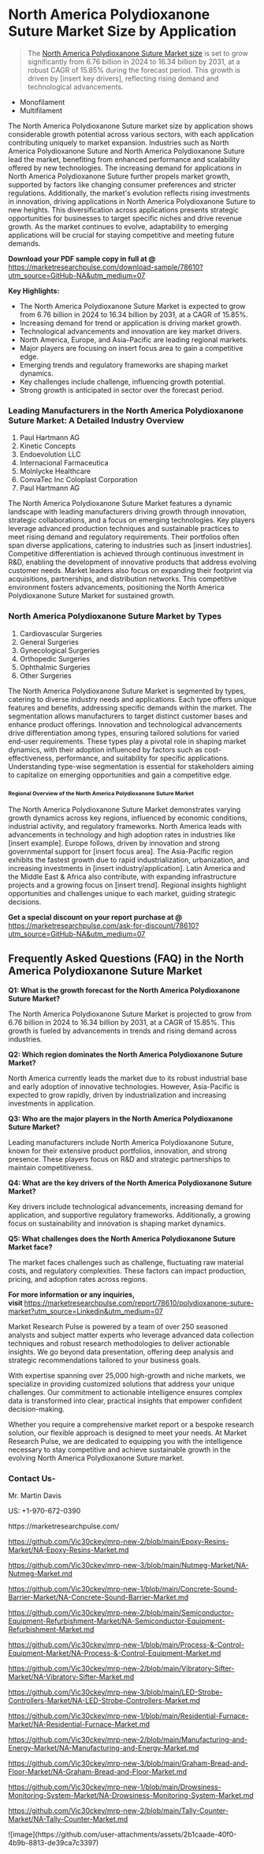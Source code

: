 <h1>North America Polydioxanone Suture Market&nbsp;Size by Application</h1><blockquote><p>The <a href="https://marketresearchpulse.com/download-sample/78610?utm_source=GitHub-NA&amp;utm_medium=07">North America Polydioxanone Suture Market size</a> is set to grow significantly from 6.76 billion in 2024 to 16.34 billion by 2031, at a robust CAGR of 15.85% during the forecast period. This growth is driven by [insert key drivers], reflecting rising demand and technological advancements.</p></blockquote><ul><li>Monofilament <li> Multifilament</li></ul><p>The North America Polydioxanone Suture market size by application shows considerable growth potential across various sectors, with each application contributing uniquely to market expansion. Industries such as North America Polydioxanone Suture and North America Polydioxanone Suture lead the market, benefiting from enhanced performance and scalability offered by new technologies. The increasing demand for applications in North America Polydioxanone Suture further propels market growth, supported by factors like changing consumer preferences and stricter regulations. Additionally, the market's evolution reflects rising investments in innovation, driving applications in North America Polydioxanone Suture to new heights. This diversification across applications presents strategic opportunities for businesses to target specific niches and drive revenue growth. As the market continues to evolve, adaptability to emerging applications will be crucial for staying competitive and meeting future demands.</p><p><strong>Download your PDF sample copy in full at @ </strong><a href="https://marketresearchpulse.com/download-sample/78610?utm_source=GitHub-NA&amp;utm_medium=07">https://marketresearchpulse.com/download-sample/78610?utm_source=GitHub-NA&amp;utm_medium=07</a></p><p><strong>Key Highlights: </strong></p><ul><li>The North America Polydioxanone Suture Market is expected to grow from 6.76 billion in 2024 to 16.34 billion by 2031, at a CAGR of 15.85%.</li><li>Increasing demand for trend or application is driving market growth.</li><li>Technological advancements and innovation are key market drivers.</li><li>North America, Europe, and Asia-Pacific are leading regional markets.</li><li>Major players are focusing on insert focus area to gain a competitive edge.</li><li>Emerging trends and regulatory frameworks are shaping market dynamics.</li><li>Key challenges include challenge, influencing growth potential.</li><li>Strong growth is anticipated in sector over the forecast period.</li></ul><h3>Leading Manufacturers in the North America Polydioxanone Suture Market: A Detailed Industry Overview</h3><ol><li>Paul Hartmann AG</li><li>Kinetic Concepts</li><li>Endoevolution LLC</li><li>Internacional Farmaceutica</li><li>Molnlycke Healthcare</li><li>ConvaTec Inc Coloplast Corporation</li><li>Paul Hartmann AG</li></ol><div class="flex max-w-full flex-col flex-grow"><div class="min-h-8 text-message flex w-full flex-col items-end gap-2 whitespace-normal break-words [.text-message+&amp;]:mt-5" dir="auto" data-message-author-role="assistant" data-message-id="fd8432e4-4910-450d-b182-61b7bfb0a01f" data-message-model-slug="gpt-4o"><div class="flex w-full flex-col gap-1 empty:hidden first:pt-[3px]"><div class="markdown prose w-full break-words dark:prose-invert light"><p>The North America Polydioxanone Suture Market features a dynamic landscape with leading manufacturers driving growth through innovation, strategic collaborations, and a focus on emerging technologies. Key players leverage advanced production techniques and sustainable practices to meet rising demand and regulatory requirements. Their portfolios often span diverse applications, catering to industries such as [insert industries]. Competitive differentiation is achieved through continuous investment in R&amp;D, enabling the development of innovative products that address evolving customer needs. Market leaders also focus on expanding their footprint via acquisitions, partnerships, and distribution networks. This competitive environment fosters advancements, positioning the North America Polydioxanone Suture Market for sustained growth.</p></div></div></div></div><h3>North America Polydioxanone Suture Market by Types</h3><ol><li>Cardiovascular Surgeries <li> General Surgeries <li> Gynecological Surgeries <li> Orthopedic Surgeries <li> Ophthalmic Surgeries <li> Other Surgeries</li></ol><div class="flex max-w-full flex-col flex-grow"><div class="min-h-8 text-message flex w-full flex-col items-end gap-2 whitespace-normal break-words [.text-message+&amp;]:mt-5" dir="auto" data-message-author-role="assistant" data-message-id="084470be-0bb7-4664-bddf-5156b4f41249" data-message-model-slug="gpt-4o-mini"><div class="flex w-full flex-col gap-1 empty:hidden first:pt-[3px]"><div class="markdown prose w-full break-words dark:prose-invert light"><p>The North America Polydioxanone Suture Market is segmented by types, catering to diverse industry needs and applications. Each type offers unique features and benefits, addressing specific demands within the market. The segmentation allows manufacturers to target distinct customer bases and enhance product offerings. Innovation and technological advancements drive differentiation among types, ensuring tailored solutions for varied end-user requirements. These types play a pivotal role in shaping market dynamics, with their adoption influenced by factors such as cost-effectiveness, performance, and suitability for specific applications. Understanding type-wise segmentation is essential for stakeholders aiming to capitalize on emerging opportunities and gain a competitive edge.</p></div></div></div></div><h3><span style="font-size: 11px;">Regional Overview of the North America Polydioxanone Suture Market</span></h3><div class="flex max-w-full flex-col flex-grow"><div class="min-h-8 text-message flex w-full flex-col items-end gap-2 whitespace-normal break-words [.text-message+&amp;]:mt-5" dir="auto" data-message-author-role="assistant" data-message-id="e9038762-ce64-4e30-91c9-9bd413514231" data-message-model-slug="gpt-4o-mini"><div class="flex w-full flex-col gap-1 empty:hidden first:pt-[3px]"><div class="markdown prose w-full break-words dark:prose-invert light"><p>The North America Polydioxanone Suture Market demonstrates varying growth dynamics across key regions, influenced by economic conditions, industrial activity, and regulatory frameworks. North America leads with advancements in technology and high adoption rates in industries like [insert example]. Europe follows, driven by innovation and strong governmental support for [insert focus area]. The Asia-Pacific region exhibits the fastest growth due to rapid industrialization, urbanization, and increasing investments in [insert industry/application]. Latin America and the Middle East &amp; Africa also contribute, with expanding infrastructure projects and a growing focus on [insert trend]. Regional insights highlight opportunities and challenges unique to each market, guiding strategic decisions.</p></div></div></div></div><p><strong>Get a special discount on your report purchase at @ </strong><a href="https://marketresearchpulse.com/ask-for-discount/78610?utm_source=GitHub-NA&amp;utm_medium=07">https://marketresearchpulse.com/ask-for-discount/78610?utm_source=GitHub-NA&amp;utm_medium=07</a></p><h2>Frequently Asked Questions (FAQ) in the North America Polydioxanone Suture Market</h2><p><strong>Q1: What is the growth forecast for the North America Polydioxanone Suture Market?</strong></p><p>The North America Polydioxanone Suture Market is projected to grow from 6.76 billion in 2024 to 16.34 billion by 2031, at a CAGR of 15.85%. This growth is fueled by advancements in trends and rising demand across industries.</p><p><strong>Q2: Which region dominates the North America Polydioxanone Suture Market?</strong></p><p>North America currently leads the market due to its robust industrial base and early adoption of innovative technologies. However, Asia-Pacific is expected to grow rapidly, driven by industrialization and increasing investments in application.</p><p><strong>Q3: Who are the major players in the North America Polydioxanone Suture Market?</strong></p><p>Leading manufacturers include North America Polydioxanone Suture, known for their extensive product portfolios, innovation, and strong presence. These players focus on R&amp;D and strategic partnerships to maintain competitiveness.</p><p><strong>Q4: What are the key drivers of the North America Polydioxanone Suture Market?</strong></p><p>Key drivers include technological advancements, increasing demand for application, and supportive regulatory frameworks. Additionally, a growing focus on sustainability and innovation is shaping market dynamics.</p><p><strong>Q5: What challenges does the North America Polydioxanone Suture Market face?</strong></p><p>The market faces challenges such as challenge, fluctuating raw material costs, and regulatory complexities. These factors can impact production, pricing, and adoption rates across regions.</p><p><strong>For more information or any inquiries, visit&nbsp;</strong><a href="https://marketresearchpulse.com/report/78610/polydioxanone-suture-market?utm_source=Linkedin&utm_medium=07">https://marketresearchpulse.com/report/78610/polydioxanone-suture-market?utm_source=Linkedin&utm_medium=07</a></p><p>Market Research Pulse is powered by a team of over 250 seasoned analysts and subject matter experts who leverage advanced data collection techniques and robust research methodologies to deliver actionable insights. We go beyond data presentation, offering deep analysis and strategic recommendations tailored to your business goals.</p><p>With expertise spanning over 25,000 high-growth and niche markets, we specialize in providing customized solutions that address your unique challenges. Our commitment to actionable intelligence ensures complex data is transformed into clear, practical insights that empower confident decision-making.</p><p>Whether you require a comprehensive market report or a bespoke research solution, our flexible approach is designed to meet your needs. At Market Research Pulse, we are dedicated to equipping you with the intelligence necessary to stay competitive and achieve sustainable growth in the evolving North America Polydioxanone Suture market.</p><h3><strong>Contact Us-</strong></h3><p>Mr. Martin Davis</p><p>US: +1-970-672-0390</p><p>https://marketresearchpulse.com/</p><p><a href="https://github.com/Vic30ckey/mrp-new-2/blob/main/Epoxy-Resins-Market/NA-Epoxy-Resins-Market.md">https://github.com/Vic30ckey/mrp-new-2/blob/main/Epoxy-Resins-Market/NA-Epoxy-Resins-Market.md</a></p><p><a href="https://github.com/Vic30ckey/mrp-new-3/blob/main/Nutmeg-Market/NA-Nutmeg-Market.md">https://github.com/Vic30ckey/mrp-new-3/blob/main/Nutmeg-Market/NA-Nutmeg-Market.md</a></p><p><a href="https://github.com/Vic30ckey/mrp-new-1/blob/main/Concrete-Sound-Barrier-Market/NA-Concrete-Sound-Barrier-Market.md">https://github.com/Vic30ckey/mrp-new-1/blob/main/Concrete-Sound-Barrier-Market/NA-Concrete-Sound-Barrier-Market.md</a></p><p><a href="https://github.com/Vic30ckey/mrp-new-2/blob/main/Semiconductor-Equipment-Refurbishment-Market/NA-Semiconductor-Equipment-Refurbishment-Market.md">https://github.com/Vic30ckey/mrp-new-2/blob/main/Semiconductor-Equipment-Refurbishment-Market/NA-Semiconductor-Equipment-Refurbishment-Market.md</a></p><p><a href="https://github.com/Vic30ckey/mrp-new-1/blob/main/Process-&-Control-Equipment-Market/NA-Process-&-Control-Equipment-Market.md">https://github.com/Vic30ckey/mrp-new-1/blob/main/Process-&-Control-Equipment-Market/NA-Process-&-Control-Equipment-Market.md</a></p><p><a href="https://github.com/Vic30ckey/mrp-new-2/blob/main/Vibratory-Sifter-Market/NA-Vibratory-Sifter-Market.md">https://github.com/Vic30ckey/mrp-new-2/blob/main/Vibratory-Sifter-Market/NA-Vibratory-Sifter-Market.md</a></p><p><a href="https://github.com/Vic30ckey/mrp-new-3/blob/main/LED-Strobe-Controllers-Market/NA-LED-Strobe-Controllers-Market.md">https://github.com/Vic30ckey/mrp-new-3/blob/main/LED-Strobe-Controllers-Market/NA-LED-Strobe-Controllers-Market.md</a></p><p><a href="https://github.com/Vic30ckey/mrp-new-1/blob/main/Residential-Furnace-Market/NA-Residential-Furnace-Market.md">https://github.com/Vic30ckey/mrp-new-1/blob/main/Residential-Furnace-Market/NA-Residential-Furnace-Market.md</a></p><p><a href="https://github.com/Vic30ckey/mrp-new-2/blob/main/Manufacturing-and-Energy-Market/NA-Manufacturing-and-Energy-Market.md">https://github.com/Vic30ckey/mrp-new-2/blob/main/Manufacturing-and-Energy-Market/NA-Manufacturing-and-Energy-Market.md</a></p><p><a href="https://github.com/Vic30ckey/mrp-new-3/blob/main/Graham-Bread-and-Floor-Market/NA-Graham-Bread-and-Floor-Market.md">https://github.com/Vic30ckey/mrp-new-3/blob/main/Graham-Bread-and-Floor-Market/NA-Graham-Bread-and-Floor-Market.md</a></p><p><a href="https://github.com/Vic30ckey/mrp-new-1/blob/main/Drowsiness-Monitoring-System-Market/NA-Drowsiness-Monitoring-System-Market.md">https://github.com/Vic30ckey/mrp-new-1/blob/main/Drowsiness-Monitoring-System-Market/NA-Drowsiness-Monitoring-System-Market.md</a></p><p><a href="https://github.com/Vic30ckey/mrp-new-2/blob/main/Tally-Counter-Market/NA-Tally-Counter-Market.md">https://github.com/Vic30ckey/mrp-new-2/blob/main/Tally-Counter-Market/NA-Tally-Counter-Market.md</a></p>
![image](https://github.com/user-attachments/assets/2b1caade-40f0-4b9b-8813-de39ca7c3397)
